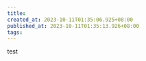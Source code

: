 ```yaml
---
title:
created_at: 2023-10-11T01:35:06.925+08:00
published_at: 2023-10-11T01:35:13.926+08:00
tags:
---
```

test

